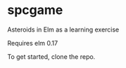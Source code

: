 # spcgame
Asteroids in Elm as a learning exercise

Requires elm 0.17

To get started, clone the repo.
